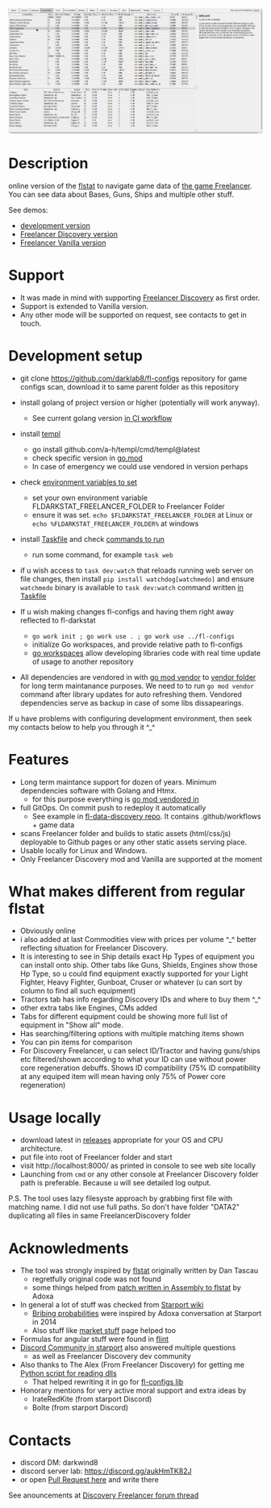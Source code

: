 ![how it looks](docs/howitlooks.png)

# Description

online version of the [flstat](https://discoverygc.com/forums/showthread.php?tid=115254) to navigate game data of [the game Freelancer](https://youtu.be/RHlH_qOH5zc). You can see data about Bases, Guns, Ships and multiple other stuff.

See demos:

- [development version](https://darklab8.github.io/fl-darkstat/)
- [Freelancer Discovery version](https://darklab8.github.io/fl-data-discovery/)
- [Freelancer Vanilla version](https://darklab8.github.io/fl-data-vanilla/)

# Support

- It was made in mind with supporting [Freelancer Discovery](https://discoverygc.com/) as first order.
- Support is extended to Vanilla version.
- Any other mode will be supported on request, see contacts to get in touch.

# Development setup

- git clone https://github.com/darklab8/fl-configs repository for game configs scan, download it to same parent folder as this repository
- install golang of project version or higher (potentially will work anyway).
  - See current golang version [in CI workflow](.github/workflows/deploy.yml)
- install [templ](https://templ.guide/quick-start/installation)

  - go install github.com/a-h/templ/cmd/templ@latest
  - check specific version in [go.mod](./go.mod)
  - In case of emergency we could use vendored in version perhaps
- check [environment variables to set](.vscode/settings.json)

  - set your own environment variable FLDARKSTAT_FREELANCER_FOLDER to Freelancer Folder
  - ensure it was set. `echo $FLDARKSTAT_FREELANCER_FOLDER` at Linux or `echo %FLDARKSTAT_FREELANCER_FOLDER%` at windows
- install [Taskfile](https://taskfile.dev/usage/) and check [commands to run](Taskfile.yml)

  - run some command, for example `task web`
- if u wish access to `task dev:watch` that reloads running web server on file changes, then install `pip install watchdog[watchmedo]` and ensure `watchmedo` binary is available to `task dev:watch` command written [in Taskfile](Taskfile.yml)
- If u wish making changes fl-configs and having them right away reflected to fl-darkstat

  - `go work init ; go work use . ; go work use ../fl-configs`
  - initialize Go workspaces, and provide relative path to fl-configs
  - [go workspaces]([https://go.dev/doc/tutorial/workspaces](https://go.dev/doc/tutorial/workspaces)) allow developing libraries code with real time update of usage to another repository
- All dependencies are vendored in with [go mod vendor](https://go.dev/ref/mod#go-mod-vendor) to [vendor folder](https://go.dev/ref/mod#go-mod-vendor) for long term maintanance purposes. We need to to run `go mod vendor` command after library updates for auto refreshing them. Vendored dependencies serve as backup in case of some libs dissapearings.

If u have problems with configuring development environment, then seek my contacts below to help you through it ^_^

# Features

- Long term maintance support for dozen of years. Minimum dependencies software with Golang and Htmx.
  - for this purpose everything is [go mod vendored in](https://go.dev/ref/mod#go-mod-vendor)
- full GitOps. On commit push to redeploy it automatically
  - See example in [fl-data-discovery repo](https://github.com/darklab8/fl-data-discovery). It contains .github/workflows + game data
- scans Freelancer folder and builds to static assets (html/css/js) deployable to Github pages or any other static assets serving place.
- Usable locally for Linux and Windows.
- Only Freelancer Discovery mod and Vanilla are supported at the moment

# What makes different from regular flstat

- Obviously online
- i also added at last Commodities view with prices per volume ^_^ better reflecting situation for Freelancer Discovery.
- It is interesting to see in Ship details exact Hp Types of equipment you can install onto ship. Other tabs like Guns, Shields, Engines show those Hp Type, so u could find equipment exactly supported for your Light Fighter, Heavy Fighter, Gunboat, Cruser or whatever (u can sort by column to find all such equipment)
- Tractors tab has info regarding Discovery IDs and where to buy them ^_^
- other extra tabs like Engines, CMs added
- Tabs for different equipment could be showing more full list of equipment in "Show all" mode.
- Has searching/filtering options with multiple matching items shown
- You can pin items for comparison
- For Discovery Freelancer, u can select ID/Tractor and having guns/ships etc filtered/shown according to what your ID can use without power core regeneration debuffs. Shows ID compatibility (75% ID compatibility at any equiped item will mean having only 75% of Power core regeneration)

# Usage locally

- download latest in [releases](https://github.com/darklab8/fl-darkstat/releases) appropriate for your OS and CPU architecture.
- put file into root of Freelancer folder and start
- visit http://localhost:8000/ as printed in console to see web site locally
- Launching from `cmd` or any other console at Freelancer Discovery folder path is preferable. Because u will see detailed log output.

P.S. The tool uses lazy filesyste approach by grabbing first file with matching name. I did not use full paths.
So don't have folder "DATA2" duplicating all files in same FreelancerDiscovery folder

# Acknowledments

- The tool was strongly inspired by [flstat](https://discoverygc.com/forums/showthread.php?tid=115254) originally written by Dan Tascau
  - regretfully original code was not found
  - some things helped from [patch written in Assembly to flstat](http://adoxa.altervista.org/freelancer/tools.html) by Adoxa
- In general a lot of stuff was checked from [Starport wiki](https://the-starport.com/wiki/)
  - [Bribing probabilities](https://the-starport.com/forums/topic/5372/bribe-probabilities/6?topic_id=5565) were inspired by Adoxa conversation at Starport in 2014
  - Also stuff like [market stuff](https://the-starport.com/wiki/ini-editing/typed-inis/markets/) page helped too
- Formulas for angular stuff were found in [flint](https://github.com/biqqles/flint/blob/master/flint/entities/ship.py#L82)
- [Discord Community in starport](https://discord.gg/freelancer-galactic-community-638984923591737355) also answered multiple questions
  - as well as Freelancer Discovery dev community
- Also thanks to The Alex (From Freelancer Discovery) for getting me [Python script for reading dlls](https://github.com/darklab8/fl-configs/blob/master/docs/inspiration/dll_reading/alex_py/main.py)
  - That helped rewriting it in go for [fl-configs lib](https://github.com/darklab8/fl-configs)
- Honorary mentions for very active moral support and extra ideas by
  - IrateRedKite (from starport Discord)
  - Bolte (from starport Discord)

<!--- 
- In case it will be ever needed, [just in case linking flcompanion](<https://github.com/Corran-Raisu/FLCompanion>)
- check Selfpatch for fl-data-discovery later https://github.com/Lazrius/DSLauncher/tree/default/Self%20Patch
-->

# Contacts

- discord DM: darkwind8
- discord server lab: https://discord.gg/aukHmTK82J
- or open [Pull Request here](https://github.com/darklab8/fl-darkstat/issues) and write there

See anouncements at [Discovery Freelancer forum thread](https://discoverygc.com/forums/showthread.php?tid=187294)

